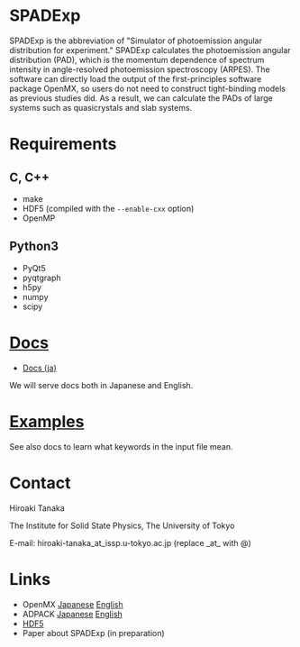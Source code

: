 # SPADExp
SPADExp is the abbreviation of "Simulator of photoemission angular distribution for experiment."
SPADExp calculates the photoemission angular distribution (PAD), which is the momentum dependence of spectrum intensity in angle-resolved photoemission spectroscopy (ARPES).
The software can directly load the output of the first-principles software package OpenMX, so users do not need to construct tight-binding models as previous studies did.
As a result, we can calculate the PADs of large systems such as quasicrystals and slab systems.


# Requirements
## C, C++
- make
- HDF5 (compiled with the ```--enable-cxx``` option)
- OpenMP

## Python3
- PyQt5
- pyqtgraph
- h5py
- numpy
- scipy

# [Docs](https://github.com/Hiroaki-Tanaka-0606/SPADExp/tree/main/Docs)
- [Docs (ja)](https://github.com/Hiroaki-Tanaka-0606/SPADExp/raw/main/Docs/SPADExp_docs_ja.pdf)

We will serve docs both in Japanese and English.

# [Examples](https://github.com/Hiroaki-Tanaka-0606/SPADExp/tree/main/Examples)
See also docs to learn what keywords in the input file mean.

# Contact
Hiroaki Tanaka

The Institute for Solid State Physics, The University of Tokyo

E-mail: hiroaki-tanaka_at_issp.u-tokyo.ac.jp (replace \_at\_ with @)

# Links
- OpenMX [Japanese](http://www.openmx-square.org/openmx_man3.9jp/index.html) [English](http://www.openmx-square.org/openmx_man3.9/index.html)
- ADPACK [Japanese](http://www.openmx-square.org/adpack_man2.2_jp/adpack2_2_jp.html) [English](http://www.openmx-square.org/adpack_man2.2/adpack2_2.html)
- [HDF5](https://www.hdfgroup.org/)
- Paper about SPADExp (in preparation)
